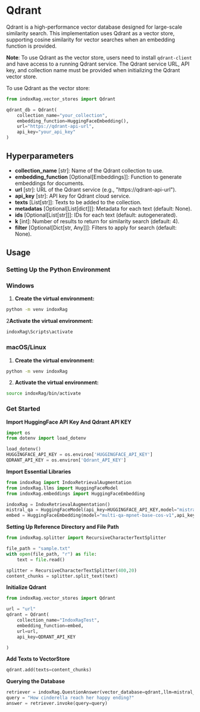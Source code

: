 # Qdrant

Qdrant is a high-performance vector database designed for large-scale similarity search. This implementation uses Qdrant as a vector store, supporting cosine similarity for vector searches when an embedding function is provided.

**Note**: To use Qdrant as the vector store, users need to install `qdrant-client` and have access to a running Qdrant service. The Qdrant service URL, API key, and collection name must be provided when initializing the Qdrant vector store.

To use Qdrant as the vector store:

```python
from indoxRag.vector_stores import Qdrant

qdrant_db = Qdrant(
    collection_name="your_collection",
    embedding_function=HuggingFaceEmbedding(),
    url="https://qdrant-api-url",
    api_key="your_api_key"
)
```

## Hyperparameters

- **collection_name** [str]: Name of the Qdrant collection to use.
- **embedding_function** [Optional[Embeddings]]: Function to generate embeddings for documents.
- **url** [str]: URL of the Qdrant service (e.g., "https://qdrant-api-url").
- **api_key** [str]: API key for Qdrant cloud service.
- **texts** [List[str]]: Texts to be added to the collection.
- **metadatas** [Optional[List[dict]]]: Metadata for each text (default: None).
- **ids** [Optional[List[str]]]: IDs for each text (default: autogenerated).
- **k** [int]: Number of results to return for similarity search (default: 4).
- **filter** [Optional[Dict[str, Any]]]: Filters to apply for search (default: None).

## Usage

### Setting Up the Python Environment

### Windows

1. **Create the virtual environment:**

```bash
python -m venv indoxRag
```

2**Activate the virtual environment:**

```bash
indoxRag\Scripts\activate
```

### macOS/Linux

1. **Create the virtual environment:**

```bash
python -m venv indoxRag
```

2. **Activate the virtual environment:**

```bash
source indoxRag/bin/activate
```

### Get Started

**Import HuggingFace API Key And Qdrant API KEY**

```python
import os
from dotenv import load_dotenv

load_dotenv()
HUGGINGFACE_API_KEY = os.environ['HUGGINGFACE_API_KEY']
QDRANT_API_KEY = os.environ['Qdrant_API_KEY']

```

**Import Essential Libraries**

```python
from indoxRag import IndoxRetrievalAugmentation
from indoxRag.llms import HuggingFaceModel
from indoxRag.embeddings import HuggingFaceEmbedding

indoxRag = IndoxRetrievalAugmentation()
mistral_qa = HuggingFaceModel(api_key=HUGGINGFACE_API_KEY,model="mistralai/Mistral-7B-Instruct-v0.2")
embed = HuggingFaceEmbedding(model="multi-qa-mpnet-base-cos-v1",api_key=HUGGINGFACE_API_KEY)
```

**Setting Up Reference Directory and File Path**

```python
from indoxRag.splitter import RecursiveCharacterTextSplitter

file_path = "sample.txt"
with open(file_path, "r") as file:
    text = file.read()

splitter = RecursiveCharacterTextSplitter(400,20)
content_chunks = splitter.split_text(text)
```

**Initialize Qdrant**

```python
from indoxRag.vector_stores import Qdrant

url = "url"
qdrant = Qdrant(
    collection_name="IndoxRagTest",
    embedding_function=embed,
    url=url,
    api_key=QDRANT_API_KEY

)
```

**Add Texts to VectorStore**

```python
qdrant.add(texts=content_chunks)
```

**Querying the Database**

```python
retriever = indoxRag.QuestionAnswer(vector_database=qdrant,llm=mistral_qa,top_k=5)
query = "How cinderella reach her happy ending?"
answer = retriever.invoke(query=query)
```
